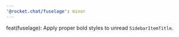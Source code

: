 ```yaml
---
'@rocket.chat/fuselage': minor
---
```


feat(fuselage): Apply proper bold styles to unread `SidebarItemTitle`.
